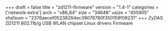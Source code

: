 +++
draft = false
title = "zd1211-firmware"
version = "1.4-1"
categories = ['network-extra']
arch = "x86_64"
size = "34648"
usize = "455905"
sha1sum = "2376aecef05238284ec39076780f350159f08231"
+++
ZyDAS ZD1211 802.11b/g USB WLAN chipset Linux drivers Firmware